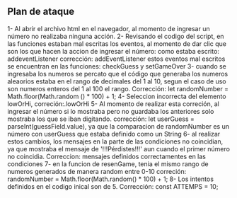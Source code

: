 ## Plan de ataque 
1- Al abrir el archivo html en el navegador, al momento de ingresar un número no realizaba ninguna acción. 
2- Revisando el codigo del script, en las funciones estaban mal escritas los eventos, al momento de dar clic que son los que hacen la accion de ingresar el número: 
como estaba escrito: addeventListener
corrección: addEventListener
estos eventos mal escritos se encuentran en las funciones: checkGuess y setGameOver
3- cuando se ingresaba los numeros se percato que el código que generaba los numeros aleaorios estaba en el rango de decimales del 1 al 10, segun el caso de uso son numeros enteros del 1 al 100 el rango.
Corrección:  let randomNumber = Math.floor(Math.random () * 100) + 1;
4- Seleccion incorrecta del elemento lowOrHi, 
correción:.lowOrHi
5- Al momento de realizar esta correción, al ingresar el número si lo mostraba pero no guardaba los anteriores solo mostraba los que se iban digitando. 
corrección: let userGuess = parseInt(guessField.value), ya que la comparacion de randomNumber es un número con userGuess que estaba definido como un String
6- al realizar estos cambios, los mensajes en la parte de las condiciones no coincidian, ya que mostraba el mensaje de '!!!Pérdistes!!!' aun cuando el primer número no coincidia.
Correccion: mensajes definidos correctamentes en las condiciones
7- en la funcion de resenGame, tenia el mismo rango de numeros generados de manera random entre 0-10
correción: randomNumber = Math.floor(Math.random() * 100) + 1;
8- Los intentos definidos en el codigo inical son de 5.
Corrección: const ATTEMPS = 10;
 